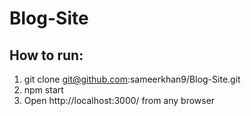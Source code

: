 # Blog-Site

## How to run:
1. git clone git@github.com:sameerkhan9/Blog-Site.git
1. npm start
1. Open http://localhost:3000/ from any browser
